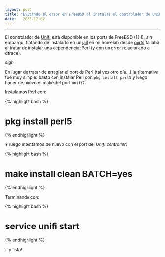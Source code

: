 ```yaml
---
layout: post
title: "Evitando el error en FreeBSD al instalar el controlador de UniFi desde ports"
date:   2022-12-02
---
```


---


El controlador de [Unifi](https://www.ui.com) está disponible en los ports de FreeBSD (13.1), sin embargo, tratando de instalarlo en un [jail](https://docs.freebsd.org/en/books/handbook/jails/) en mi homelab desde [ports](https://www.freebsd.org/ports/) fallaba al tratar de instalar una dependencia: Perl (y con un error relacionado a dtrace).

*sigh*

En lugar de tratar de arreglar el port de Perl (tal vez otro día...) la alternativa fue muy simple: bastó con instalar Perl con `pkg install perl5` y luego hacer de nuevo el make del port `unifi7`.

Instalamos Perl con:

{% highlight bash %}
# pkg install perl5
{% endhighlight %}
 

Y luego intentamos de nuevo con el port del _Unifi controller_:

{% highlight bash %}
# make install clean BATCH=yes 
{% endhighlight %}

Terminando con:

{% highlight bash %}
# service unifi start
{% endhighlight %}

...y listo! 

